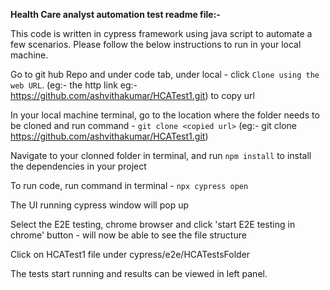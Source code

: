 **Health Care analyst automation test readme file:-**

This code is written in cypress framework using java script to automate a few scenarios. Please follow the below instructions to run in your local machine.

Go to git hub Repo and under code tab, under local - click `Clone using the web URL`. (eg:- the  http link eg:- https://github.com/ashvithakumar/HCATest1.git) to copy url

In your local machine terminal, go to the location where the folder needs to be cloned and run command - `git clone <copied url>` (eg:- git clone https://github.com/ashvithakumar/HCATest1.git)

Navigate to your clonned folder in terminal, and run `npm install` to install the dependencies in your project

To run code, run command in terminal - `npx cypress open`

The UI running cypress window will pop up

Select the E2E testing, chrome browser and click 'start E2E testing in chrome' button - will now be able to see the file structure

Click on HCATest1 file under cypress/e2e/HCATestsFolder

The tests start running and results can be viewed in left panel.

